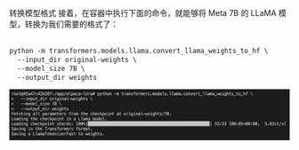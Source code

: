 


转换模型格式
接着，在容器中执行下面的命令，就能够将 Meta 7B 的 LLaMA 模型，转换为我们需要的格式了：

```shell

python -m transformers.models.llama.convert_llama_weights_to_hf \
  --input_dir original-weights \
  --model_size 7B \
  --output_dir weights

```

![Alt text](image.png)